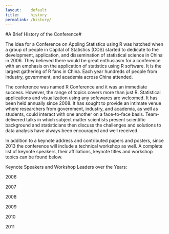```yaml
---
layout:    default
title:     history
permalink: /history/
---
```


#A Brief History of the Conference#

The idea for a Conference on Appling Statistics using R was hatched when a group of people in Capital of Statistics (COS) started to dedicate to the development, application, and dissemination of statistical science in China in 2006. They believed there would be great enthusiasm for a conference with an emphasis on the application of statistics using R software.  It is the largest gathering of R fans in China. Each year hundreds of people from industry, government, and academia across China attended. 

The conference was named R Conference and it was an immediate success. However, the range of topics covers more than just R. Statistical applications and visualization using any sofewares are welcomed. It has been held annually since 2008. It has sought to provide an intimate venue where researchers from government, industry, and academia, as well as students, could interact with one another on a face-to-face basis. Team-delivered talks in which subject matter scientists present scientific background and statisticians then discuss the challenges and solutions to data analysis have always been encouraged and well received.
 
In addition to a keynote address and contributed papers and posters, since 2013 the conference will include a technical workshop as well. A complete list of keynote speakers, their affiliations, keynote titles and workshop topics can be found below.

Keynote Speakers and Workshop Leaders over the Years:

2006

2007

2008

2009

2010

2011